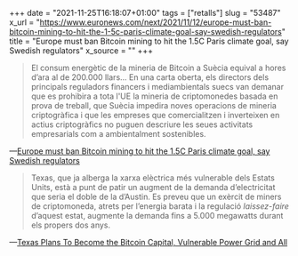 +++
date = "2021-11-25T16:18:07+01:00"
tags = ["retalls"]
slug = "53487"
x_url = "https://www.euronews.com/next/2021/11/12/europe-must-ban-bitcoin-mining-to-hit-the-1-5c-paris-climate-goal-say-swedish-regulators"
title = "Europe must ban Bitcoin mining to hit the 1.5C Paris climate goal, say Swedish regulators"
x_source = ""
+++

> El consum energètic de la mineria de Bitcoin a Suècia equival a hores d’ara al de 200.000 llars… En una carta oberta, els directors dels principals reguladors financers i mediambientals suecs van demanar que es prohibira a tota l'UE la mineria de criptomonedes basada en prova de treball, que Suècia impedira noves operacions de mineria criptogràfica i que les empreses que comercialitzen i inverteixen en actius criptogràfics no puguen descriure les seues activitats empresarials com a ambientalment sostenibles.

—[Europe must ban Bitcoin mining to hit the 1.5C Paris climate goal, say Swedish regulators](https://www.euronews.com/next/2021/11/12/europe-must-ban-bitcoin-mining-to-hit-the-1-5c-paris-climate-goal-say-swedish-regulators)

> Texas, que ja alberga la xarxa elèctrica més vulnerable dels Estats Units, està a punt de patir un augment de la demanda d’electricitat que seria el doble de la d’Austin. Es preveu que un exèrcit de miners de criptomoneda, atrets per l’energia barata i la regulació *laissez-faire*  d’aquest estat, augmente la demanda fins a 5.000 megawatts durant els propers dos anys.

—[Texas Plans To Become the Bitcoin Capital, Vulnerable Power Grid and All](https://hardware.slashdot.org/story/21/11/19/210228/texas-plans-to-become-the-bitcoin-capital-vulnerable-power-grid-and-all)
